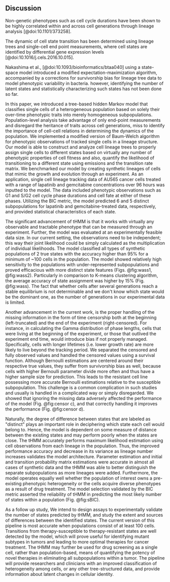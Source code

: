 ## Discussion

<!-- Big picture: Importance of this study -->
Non-genetic phenotypes such as cell cycle durations have been shown to be highly correlated within and across cell generations through lineage analysis [@doi:10.1101/373258]. 

The dynamic of cell state transition has been determined using lineage trees and single-cell end point measurements, where cell states are identified by differential gene expression levels [@doi:10.1016/j.cels.2016.10.015].

Nakashima et al., [@doi:10.1093/bioinformatics/btaa040] using a state-space model introduced a modified expectation-maximization algorithm, accompanied by a corrections for survivorship bias for lineage tree data to model phenotypic variability in bacteria. however, identifying the number of latent states and statistically characterizing such states has not been done so far. 

In this paper, we introduced a tree-based hidden Markov model that classifies single cells of a heterogeneous population based on solely their over-time phenotypic traits into merely homogeneous subpopulations. Population-level analysis take advantage of only end-point measurements and disregard the heritance of traits across cell generations, miss to identify the importance of cell-cell relations in determining the dynamics of the population. We implemented a modified version of Baum-Welch algorithm for phenotypic observations of tracked single cells in a lineage structure. Our model is able to construct and analyze cell lineage trees to properly assign single cells to different states based on virtually any number of phenotypic properties of cell fitness and also, quantify the likelihood of transitioning to a different state using emissions and the transition rate matrix. We benchmarked our model by creating synthetic lineages of cells that mimic the growth and evolution through an experiment. As an application, single cell lineage tracking data of AU565 cancer cells treated with a range of lapatinib and gemcitabine concentrations over 96 hours was inputted to the model. The data included phenotypic observations such as G1 and S/G2 cell cycle phase durations and cell fate at either of these phases. Utilizing the BIC metric, the model predicted 6 and 5 distinct subpopulations for lapatinib and gemcitabine-treated data, respectively, and provided statistical characteristics of each state.

<!-- critical analysis of our findings -->
The significant advancement of tHMM is that it works with virtually any observable and tractable phenotype that can be measured through an experiment. Further, the model was evaluated at an experimentally feasible data size. In our current setting, the observations need to be independent; this way their joint likelihood could be simply calculated as the multiplication of individual likelihoods. The model classified all types of synthetic populations of 2 true states with the accuracy higher than 95% for a minimum of ~100 cells in the population. The model showed relatively high sensitivity to the populations with under-represented subpopulations and proved efficacious with more distinct state features (Figs. @fig:wass1, @fig:wass2). Particularly in comparison to K-means clustering algorithm, the average accuracy of state assignment was higher by 15% (Fig. @fig:wass).
The fact that whether cells after several generations reach a stable equilibrium is not determinable and we don't know which state would be the dominant one, as the number of generations in our experimental data is limited.

<!-- additional findings and how this fits to existing literature -->
Another advancement in the current work, is the proper handling of the missing information in the form of time censorship both at the beginning (left-truncated) and the end of the experiment (right-censored). For instance, in calculating the Gamma distribution of phase lengths, cells that were living at the beginning of the experiment, or those that outlived the experiment end time, would introduce bias if not properly managed. Specifically, cells with longer lifetimes (i.e. lower growth rate) are more likely to live beyond the tracking period. We separated the censored and fully observed values and handled the censored values using a survival function. Although Bernoulli estimations are centered around their respective true values, they suffer from survivorship bias as well, because cells with higher Bernoulli parameter divide more often and thus have a higher sample size for prediction. This leads to the resistant cell line possessing more accurate Bernoulli estimations relative to the susceptible subpopulation. This challenge is a common complication in such studies and usually is handled in a complicated way or simply disregarded. We showed that ignoring the missing data adversely affected the performance of the model (Fig. @fig:censor c), and that correctly handling it improves the performance (Fig. @fig:censor d).

<!-- limitations of the study -->
Naturally, the degree of difference between states that are labeled as "distinct" plays an important role in deciphering which state each cell would belong to. Hence, the model is dependent on some measure of distance between the existing states and may perform poorly when the states are close. The tHMM accurately performs maximum likelihood estimation using cell observations from each lineage in the population. Thus, the improved performance accuracy and decrease in its variance as lineage number increases validates the model architecture. Parameter estimation and initial and transition probability matrix estimations were accurate in almost all cases of synthetic data and the tHMM was able to better distinguish the separate subpopulations as more lineages were added. Furthermore, the model operates equally well whether the population of interest owns a pre-existing phenotypic heterogeneity or the cells acquire diverse phenotypes as a result of drug treatment. The model selection validated by the BIC metric asserted the reliability of tHMM in predicting the most likely number of states within a population (Fig. @fig:sBIC).

<!-- future directions -->
As a follow up study, We intend to design assays to experimentally validate the number of states predicted by tHMM, and study the extent and sources of differences between the identified states. The current version of this pipeline is most accurate when populations consist of at least 100 cells. Transitions from therapy-susceptible to therapy-resistant states are well detected by the model, which will prove useful for identifying mutant subtypes in tumors and leading to more optimal therapies for cancer treatment. The tHMM may further be used for drug screening as a single cell, rather than population-based, means of quantifying the potency of novel therapies in eliminating all subpopulations within a tumor. The pipeline will provide researchers and clinicians with an improved classification of heterogeneity among cells, or any other tree-structured data, and provide information about latent changes in cellular identity.
